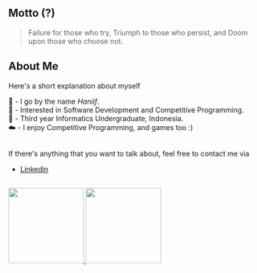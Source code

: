 <!--
**haniifac/haniifac** is a ✨ _special_ ✨ repository because its `README.md` (this file) appears on your GitHub profile.
-->

## Motto (?)
> Failure for those who try, Triumph to those who persist, and Doom upon those who choose not.

## About Me

Here's a short explanation about myself <br>

:wave: \- I go by the name *Haniif*. <br>
:rocket: \- Interested in Software Development and Competitive Programming. <br>
:school: \- Third year Informatics Undergraduate, Indonesia. <br>
:cloud: \- I enjoy Competitive Programming, and games too :) <br>

## 
If there's anything that you want to talk about, feel free to contact me via
- [Linkedin](https://www.linkedin.com/in/haniif-ahmad-candraputra-2a989621a/)

## 

<p align="left">
<a href="https://github.com/haniifac">
  <img height="150em" src="https://github-readme-stats-eight-theta.vercel.app/api?username=haniifac&show_icons=true&theme=algolia&include_all_commits=true&count_private=true"/>
  <img height="150em" src="https://github-readme-stats-eight-theta.vercel.app/api/top-langs/?username=haniifac&layout=compact&langs_count=8&theme=algolia"/>
</a>
</p>
